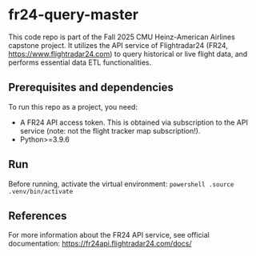 # fr24-query-master
This code repo is part of the Fall 2025 CMU Heinz-American Airlines capstone project. It utilizes the API service of Flightradar24 (FR24, https://www.flightradar24.com) to query historical or live flight data, and performs essential data ETL functionalities.

## Prerequisites and dependencies
To run this repo as a project, you need:

- A FR24 API access token. This is obtained via subscription to the API service (note: not the flight tracker map subscription!).
- Python>=3.9.6


## Run
Before running, activate the virtual environment:
    ```powershell
    .source .venv/bin/activate
    ```

## References
For more information about the FR24 API service, see official documentation: https://fr24api.flightradar24.com/docs/
